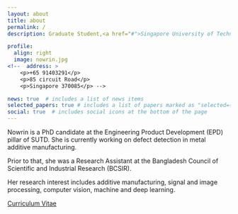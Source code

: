 ```yaml
---
layout: about
title: about
permalink: /
description: Graduate Student,<a href="#">Singapore University of Technology and Design(SUTD)</a>

profile:
  align: right
  image: nowrin.jpg
<!--  address: >
    <p>+65 91403291</p>
    <p>85 circuit Road</p>
    <p>Singapore 370085</p> -->

news: true  # includes a list of news items
selected_papers: true # includes a list of papers marked as "selected={true}"
social: true  # includes social icons at the bottom of the page
---
```


Nowrin is a PhD candidate at the Engineering Product Development (EPD) pillar of SUTD. She is currently working on defect detection in metal additive manufacturing.

Prior to that, she was a Research Assistant at the Bangladesh Council of Scientific and Industrial Research (BCSIR). 

Her research interest includes additive manufacturing, signal and image processing, computer vision, machine and deep learning.  


<a href='assets/pdf/Nowrin_akter_surovi.pdf'>Curriculum Vitae</a>

<!--
Link to your favorite [subreddit](http://reddit.com){:target="\_blank"}. 


You can also disable any these elements by editing `profile` property of the YAML header of your `_pages/about.md`. Edit `_bibliography/papers.bib` and Jekyll will render your [publications page](/al-folio/publications/) automatically.

Link to your social media connections, too. This theme is set up to use [Font Awesome icons](http://fortawesome.github.io/Font-Awesome/){:target="\_blank"} and [Academicons](https://jpswalsh.github.io/academicons/){:target="\_blank"}, like the ones below. Add your Facebook, Twitter, LinkedIn, Google Scholar, or just disable all of them.-->

